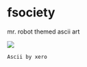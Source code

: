 # fsociety
mr. robot themed ascii art


![](https://raw.githubusercontent.com/syntax-samurai/fsociety/master/preview.png)

`Ascii by xero`